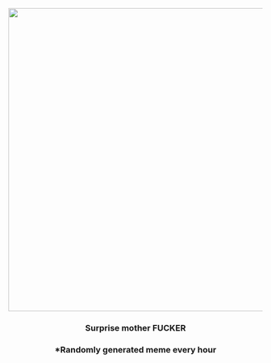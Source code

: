 <p align="center">
        <img src="https://i.redd.it/e561mualbcn81.jpg" width="600" height="600">
        </p>
        <h3 align="center">Surprise mother FUCKER</h3>
        <h3 align="center">*Randomly generated meme every hour</h3>
    